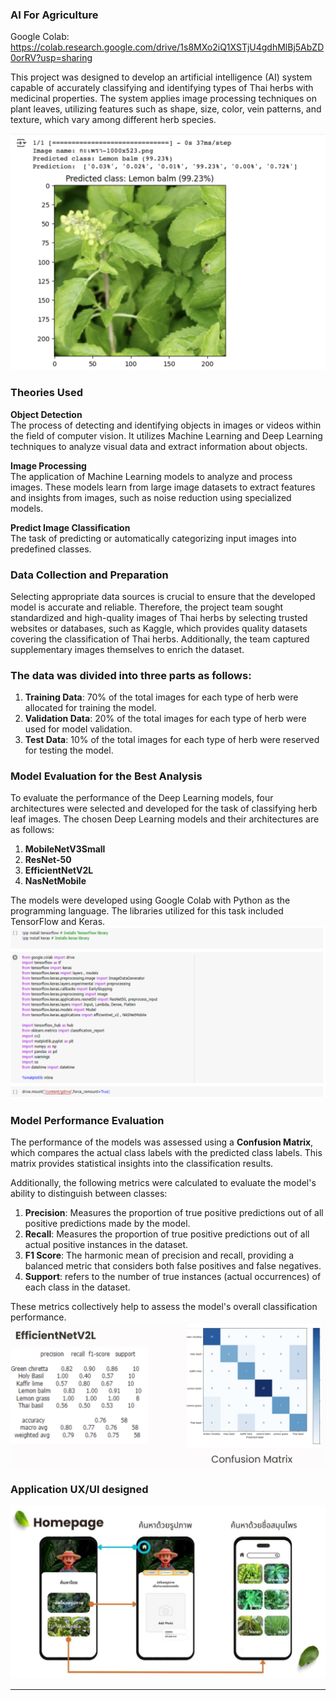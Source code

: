 ### AI For Agriculture

Google Colab: https://colab.research.google.com/drive/1s8MXo2iQ1XSTjU4gdhMlBj5AbZD0orRV?usp=sharing

This project was designed to develop an artificial intelligence (AI) system capable of accurately classifying and identifying types of Thai herbs with medicinal properties. The system applies image processing techniques on plant leaves, utilizing features such as shape, size, color, vein patterns, and texture, which vary among different herb species.

![Result](image.png)

### Theories Used

**Object Detection**  
The process of detecting and identifying objects in images or videos within the field of computer vision. It utilizes Machine Learning and Deep Learning techniques to analyze visual data and extract information about objects.

**Image Processing**  
The application of Machine Learning models to analyze and process images. These models learn from large image datasets to extract features and insights from images, such as noise reduction using specialized models.

**Predict Image Classification**  
The task of predicting or automatically categorizing input images into predefined classes.

### Data Collection and Preparation  
Selecting appropriate data sources is crucial to ensure that the developed model is accurate and reliable. Therefore, the project team sought standardized and high-quality images of Thai herbs by selecting trusted websites or databases, such as Kaggle, which provides quality datasets covering the classification of Thai herbs. Additionally, the team captured supplementary images themselves to enrich the dataset.

### The data was divided into three parts as follows:  

1. **Training Data**: 70% of the total images for each type of herb were allocated for training the model.  
2. **Validation Data**: 20% of the total images for each type of herb were used for model validation.  
3. **Test Data**: 10% of the total images for each type of herb were reserved for testing the model.  

### Model Evaluation for the Best Analysis 
To evaluate the performance of the Deep Learning models, four architectures were selected and developed for the task of classifying herb leaf images. The chosen Deep Learning models and their architectures are as follows:  

1. **MobileNetV3Small**  
2. **ResNet-50**  
3. **EfficientNetV2L**  
4. **NasNetMobile**  

The models were developed using Google Colab with Python as the programming language. The libraries utilized for this task included TensorFlow and Keras.
![Library](image-1.png)


### Model Performance Evaluation  

The performance of the models was assessed using a **Confusion Matrix**, which compares the actual class labels with the predicted class labels. This matrix provides statistical insights into the classification results.  

Additionally, the following metrics were calculated to evaluate the model's ability to distinguish between classes:  

1. **Precision**: Measures the proportion of true positive predictions out of all positive predictions made by the model.  
2. **Recall**: Measures the proportion of true positive predictions out of all actual positive instances in the dataset.  
3. **F1 Score**: The harmonic mean of precision and recall, providing a balanced metric that considers both false positives and false negatives.  
4. **Support**: refers to the number of true instances (actual occurrences) of each class in the dataset.

These metrics collectively help to assess the model's overall classification performance.
![ResultEfficientConfusion](image-2.png)

### Application UX/UI designed

![Application](image-3.png)

---
